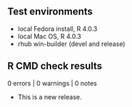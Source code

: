 ## Test environments
* local Fedora install, R 4.0.3
* local Mac OS, R 4.0.3
* rhub win-builder (devel and release)

## R CMD check results

0 errors | 0 warnings | 0 notes

* This is a new release.



 
 
 
